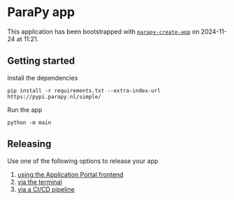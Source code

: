 # ParaPy app

This application has been bootstrapped with [`parapy-create-app`](https://parapy.nl/docs/cloud/latest/application_developer/create_an_application.html) on 2024-11-24 at 11:21.

## Getting started

Install the dependencies

```shell
pip install -r requirements.txt --extra-index-url https://pypi.parapy.nl/simple/
```

Run the app

```shell
python -m main
```

## Releasing

Use one of the following options to release your app

1. [using the Application Portal frontend](https://parapy.nl/docs/cloud/latest/application_developer/deploy_an_application.html)
2. [via the terminal](https://parapy.nl/docs/cloud/latest/application_developer/programmatically_deploy_an_application.html)
3. [via a CI/CD pipeline](https://parapy.nl/docs/cloud/latest/application_developer/cicd_pipeline.html)
